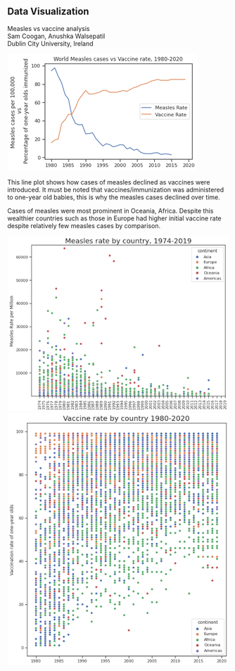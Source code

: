 ## Data Visualization 

Measles vs vaccine analysis <br>
Sam Coogan, Anushka Walsepatil <br>
Dublin City University, Ireland <br>

![mealsles vs vaccines](/res/world_measles_vs_vaccine.png)



This line plot shows how cases of measles declined as vaccines were introduced. 
It must be noted that vaccines/immunization was administered to one-year old babies, this is why the measles cases declined over time. 
<br>


Cases of measles were most prominent in Oceania, Africa. Despite this wealthier countries such as those in Europe had higher initial vaccine rate despite relatively few measles cases by comparison.
  
![measles by country](/res/measles_by_country.png)
<br>
![vaccine by country](/res/vaccine_by_country.png)



